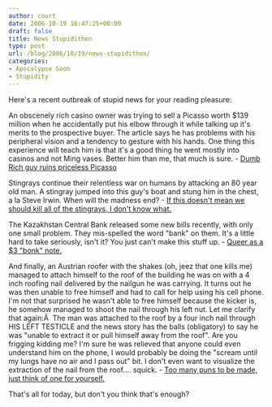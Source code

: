 ```yaml
---
author: court
date: 2006-10-19 16:47:25+00:00
draft: false
title: News Stupidithon
type: post
url: /blog/2006/10/19/news-stupidithon/
categories:
- Apocalypse Soon
- Stupidity
---
```


Here's a recent outbreak of stupid news for your reading pleasure:

An obscenely rich casino owner was trying to sell a Picasso worth $139 million when he accidentally put his elbow through it while talking up it's merits to the prospective buyer.  The article says he has problems with his peripheral vision and a tendency to gesture with his hands.  One thing this experience will teach him is that it's a good thing he went mostly into casinos and not Ming vases.  Better him than me, that much is sure. -  [Dumb Rich guy ruins priceless Picasso](http://www.theregister.co.uk/2006/10/18/magnate_holes_picasso/)

Stingrays continue their relentless war on humans by attacking an 80 year old man.  A stingray jumped into this guy's boat and stung him in the chest, a la Steve Irwin.  When will the madness end? - [If this doesn't mean we should kill all of the stingrays, I don't know what.](http://www.cnn.com/2006/US/10/19/stingray.reut/index.html?section=cnn_topstories)

The Kazakhstan Central Bank released some new bills recently, with only one small problem.  They mis-spelled the word "bank" on them.  It's a little hard to take seriously, isn't it?  You just can't make this stuff up. - [Queer as a $3 "bonk" note.](http://www.msnbc.msn.com/id/15316714/from/RS.5/)

And finally, an Austrian roofer with the shakes (oh, jeez that one kills me) managed to attach himself to the roof of the building he was on with a 4 inch roofing nail delivered by the nailgun he was carrying.  It turns out he was then unable to free himself and had to call for help using his cell phone.   I'm not that surprised he wasn't able to free himself because the kicker is, he somehow managed to shoot the nail through his left nut.  Let me clarify that again:Â  The man was attached to the roof by a four inch nail through HIS LEFT TESTICLE and the news story has the balls (obligatory) to say he was "unable to extract it or pull himself away from the roof".  Are you frigging kidding me?  I'm sure he was relieved that anyone could even understand him on the phone, I would probably be doing the "scream until my lungs have no air and I pass out" bit.  I don't even want to visualize the extraction of the nail from the roof....   squick. - [Too many puns to be made, just think of one for yourself.](http://www.theregister.co.uk/2006/10/18/austrian_roofer/)

That's all for today, but don't you think that's enough?
